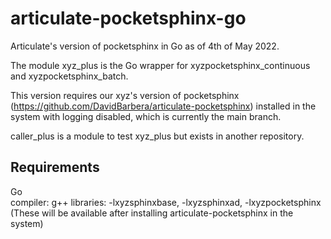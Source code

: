 # articulate-pocketsphinx-go
Articulate's version of pocketsphinx in Go as of 4th of May 2022.  

The module xyz_plus is the Go wrapper for xyzpocketsphinx_continuous and xyzpocketsphinx_batch. 

This version requires our xyz's version of pocketsphinx (https://github.com/DavidBarbera/articulate-pocketsphinx) installed in the system with logging disabled, which is currently the main branch.

caller_plus is a module to test xyz_plus but exists in another repository.

## Requirements
Go  
compiler: g++ 
libraries: -lxyzsphinxbase, -lxyzsphinxad, -lxyzpocketsphinx (These will be available after installing articulate-pocketsphinx in the system)    

